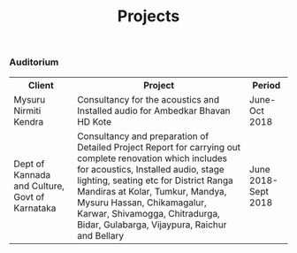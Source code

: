 ﻿---
layout: page
title: Projects
permalink: /Projects/
---

### Auditorium



<table>
    <tr>
        <th>Client</th>
        <th>Project</th>
        <th>Period</th>
    </tr>
    <tr>
        <td>Mysuru Nirmiti Kendra</td>
        <td>Consultancy for the acoustics and Installed audio for Ambedkar Bhavan HD Kote</td>
        <td>June-Oct 2018</td>
    </tr>
    <tr>
        <td>Dept of Kannada and Culture, Govt of Karnataka</td>
        <td>Consultancy and preparation of Detailed Project Report for carrying out complete renovation which includes  for acoustics, Installed audio, stage lighting, seating etc for District Ranga Mandiras at  Kolar, Tumkur, Mandya, Mysuru
		Hassan, Chikamagalur, Karwar, Shivamogga, Chitradurga, Bidar, Gulabarga, Vijaypura, Raichur and Bellary</td>
        <td>June 2018-Sept 2018</td>
    </tr>
</table>





